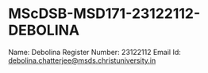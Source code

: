 # MScDSB-MSD171-23122112-DEBOLINA

Name: Debolina
Register Number: 23122112
Email Id: debolina.chatterjee@msds.christuniversity.in